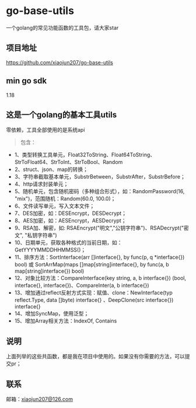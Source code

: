 # go-base-utils
一个golang的常见功能函数的工具包，请大家star

## 项目地址
https://github.com/xiaojun207/go-base-utils

## min go sdk
1.18

## 这是一个golang的基本工具utils
零依赖，工具全部使用的是系统api

>包含：
* 1、类型转换工具单元，Float32ToString、Float64ToString、StrToFloat64、StrToInt、StrToBool、Random
* 2、struct、json、map的转换；
* 3、字符串截取基本单元，SubstrBetween，SubstrAfter，SubstrBefore；
* 4、http请求封装单元；
* 5、随机单元，包含随机密码（多种组合形式），如：RandomPassword(16, "mix")，范围随机：Random(60.0, 100.0)；
* 6、文件读写单元，写入文本文件；
* 7、DES加密，如：DESEncrypt，DESDecrypt；
* 8、AES加密，如：AESEncrypt，AESDecrypt；
* 9、RSA加、解密，如: RSAEncrypt("明文","公钥字符串")、RSADecrypt("密文", "私钥字符串")
* 10、日期单元，获取各种格式的当前日期，如：GetYYYYMMDDHHMMSS()；
* 11、排序方法：SortInterface(arr []interface{}, by func(p, q *interface{}) bool) 或 SortArrMap(maps []map[string]interface{}, by func(a, b map[string]interface{}) bool)
* 12、对象比较方法：CompareInterface(key string, a, b interface{}) (bool, interface{}, interface{})、CompareInter(a, b interface{})
* 13、增加通过reflect反射方式实现：赋值、clone：NewInterface(typ reflect.Type, data []byte) interface{} 、DeepClone(src interface{}) interface{}
* 14、增加SyncMap，使用泛型；
* 15、增加Array相关方法：IndexOf, Contains

## 说明
上面列举的这些共函数，都是我在项目中使用的。如果没有你需要的方法，可以提交pr；

## 联系
邮箱：xiaojun207@126.com